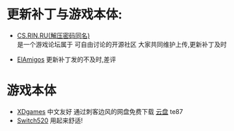 # 更新补丁与游戏本体:
-  [CS.RIN.RU(解压密码同名)](https://cs.rin.ru/forum/index.php)<br>
是一个游戏论坛属于  可自由讨论的开源社区 大家共同维护上传,更新补丁及时

- [ElAmigos](https://www.elamigos-games.net/)
更新补丁发的不及时,差评

# 游戏本体
- [XDgames](https://www.xdgame.com/?btwaf=12255543)
中文友好 通过刺客边风的网盘免费下载 [云盘](https://www.alipan.com/s/nBTQ36fF84y/folder/66424dbf411bca90dc424f9999100e90f94291df) te87
- [Switch520](https://www.gamer520.com/#google_vignette)
用起来舒适!
